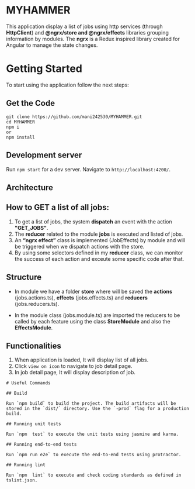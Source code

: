 # MYHAMMER

This application display a list of jobs using http services (through **HttpClient**) and **@ngrx/store and @ngrx/effects** libraries grouping information by modules. The **ngrx** is a Redux inspired library created for Angular to manage the state changes.

# Getting Started
To start using the application follow the next steps:

## Get the Code
```
git clone https://github.com/mani242530/MYHAMMER.git
cd MYHAMMER
npm i
or
npm install
```
## Development server

Run `npm start` for a dev server. Navigate to `http://localhost:4200/`.

## Architecture

## How to GET a list of all jobs:
1. To get a list of jobs, the system **dispatch** an event with the action **"GET_JOBS"**.
2. The **reducer** related to the module **jobs** is executed and listed of jobs.
3. An **“ngrx effect”** class is implemented (JobEffects) by module and will be triggered when we dispatch actions with the store.
4. By using some selectors defined in my **reducer** class, we can monitor the success of each action and exceute some specific code after that.

## Structure
- In module we have a folder **store** where will be saved the **actions** (jobs.actions.ts), **effects** (jobs.effects.ts) and **reducers** (jobs.reducers.ts).

- In the module class (jobs.module.ts) are imported the reducers to be called by each feature using the class **StoreModule** and also the **EffectsModule**.

## Functionalities
1. When application is loaded, It will display list of all jobs.
2. Click `view on icon` to navigate to job detail page.
3. In job detail page, It will display description of job.

```
# Useful Commands

## Build

Run `npm build` to build the project. The build artifacts will be stored in the `dist/` directory. Use the `-prod` flag for a production build.

## Running unit tests

Run `npm  test` to execute the unit tests using jasmine and karma.

## Running end-to-end tests

Run `npm run e2e` to execute the end-to-end tests using protractor.

## Running lint

Run `npm  lint` to execute and check coding standards as defined in tslint.json.

